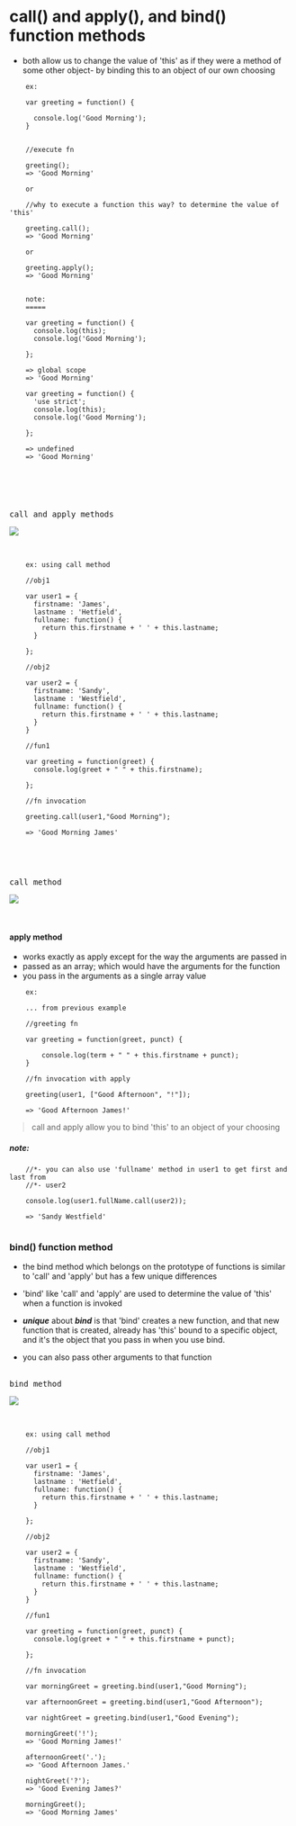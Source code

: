 # call() and apply(), and bind() function methods


- both allow us to change the value of 'this' as if they were a method of some other object- by binding this to an object of our own choosing

```
    ex:

    var greeting = function() {

      console.log('Good Morning');
    }
  

    //execute fn

    greeting();
    => 'Good Morning'

    or

    //why to execute a function this way? to determine the value of 'this'

    greeting.call();
    => 'Good Morning'

    or

    greeting.apply();
    => 'Good Morning'


    note:
    =====

    var greeting = function() {
      console.log(this);
      console.log('Good Morning');

    };

    => global scope
    => 'Good Morning'

    var greeting = function() {
      'use strict';
      console.log(this);
      console.log('Good Morning');

    };

    => undefined
    => 'Good Morning'





```

<br/>
<kbd>call and apply methods</kbd><br/>
   
![](images/callapply.png)
 
 <br/>


```
    ex: using call method

    //obj1

    var user1 = {
      firstname: 'James',
      lastname : 'Hetfield',
      fullname: function() {
        return this.firstname + ' ' + this.lastname;
      }

    };

    //obj2

    var user2 = {
      firstname: 'Sandy',
      lastname : 'Westfield',
      fullname: function() {
        return this.firstname + ' ' + this.lastname;
      }
    }

    //fun1

    var greeting = function(greet) {
      console.log(greet + " " + this.firstname);

    };

    //fn invocation

    greeting.call(user1,"Good Morning");

    => 'Good Morning James'




```

<br/>
<kbd>call method</kbd><br/>

![](images/callmethod.png)

<br/>



#### apply method

- works exactly as apply except for the way the arguments are passed in
- passed as an array; which would have the arguments for the function
- you pass in the arguments as a single array value

```
    ex:

    ... from previous example

    //greeting fn

    var greeting = function(greet, punct) {

        console.log(term + " " + this.firstname + punct);
    }

    //fn invocation with apply

    greeting(user1, ["Good Afternoon", "!"]);

    => 'Good Afternoon James!'

```



> call and apply allow you to bind 'this' to an object of your choosing


##### note:

```
    //*- you can also use 'fullname' method in user1 to get first and last from
    //*- user2

    console.log(user1.fullName.call(user2));

    => 'Sandy Westfield'


```



### bind() function method

- the bind method which belongs on the prototype of functions is similar to
  'call' and 'apply' but has a few unique differences

- 'bind' like 'call' and 'apply' are used to determine the value of 'this' when
  a function is invoked

- ***unique*** about ***bind*** is that 'bind' creates a new function, and that
  new function that is created, already has 'this' bound to a specific object,
  and it's the object that you pass in when you use bind.

- you can also pass other arguments to that function


<br/>
<kbd>bind method</kbd><br/>

![](images/bindmethod.png)

<br/>



```
    ex: using call method

    //obj1

    var user1 = {
      firstname: 'James',
      lastname : 'Hetfield',
      fullname: function() {
        return this.firstname + ' ' + this.lastname;
      }

    };

    //obj2

    var user2 = {
      firstname: 'Sandy',
      lastname : 'Westfield',
      fullname: function() {
        return this.firstname + ' ' + this.lastname;
      }
    }

    //fun1

    var greeting = function(greet, punct) {
      console.log(greet + " " + this.firstname + punct);

    };

    //fn invocation

    var morningGreet = greeting.bind(user1,"Good Morning");

    var afternoonGreet = greeting.bind(user1,"Good Afternoon");
   
    var nightGreet = greeting.bind(user1,"Good Evening");

    morningGreet('!');
    => 'Good Morning James!'

    afternoonGreet('.');
    => 'Good Afternoon James.'

    nightGreet('?');
    => 'Good Evening James?'

    morningGreet();
    => 'Good Morning James'

```




